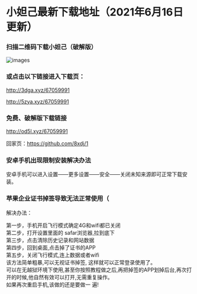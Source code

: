 # 小妲己最新下载地址（2021年6月16日更新）

### 扫描二维码下载小妲己（破解版）
![images](https://github.com/sachis99/1/blob/gh-pages/Screenshot_2020-12-31-17-52-38-927_com.didi.live.spring_01_compressed.jpg)

### 或点击以下链接进入下载页：
http://3dga.xyz/67059991

http://5zya.xyz/67059991


### 免费、破解版下载链接
http://od5l.xyz/67059991



回家页：https://github.com/8xdj/1

### 安卓手机出现限制安装解决办法<br>

安卓手机可以进入设置——更多设置——安全——关闭未知来源即可正常下载安装。<br>



### 苹果企业证书掉签导致无法正常使用（<br>

解决办法：<br>

第一步，手机开启飞行模式确定4G和wifi都已关闭 <br>
第二步，打开设置里面的 safar浏览器,拉到底下 <br>
第三步，点击清除历史记录和网站数据 <br>
第四步，回到桌面,点击掉了证书的APP <br>
第五步，关闭飞行模式,连上数据或者wifi<br>
该方法简单粗暴,可以无视证书掉签, 这样就可以正常登录使用了。<br>
可以在无越狱环境下使用,甚至你按照教程做之后,再把掉签的APP划掉后台,再次打开的时候,他自然有效可以打开,无需重复操作。<br>
如果再次重启手机,该做的还是要做一 遍!<br>

